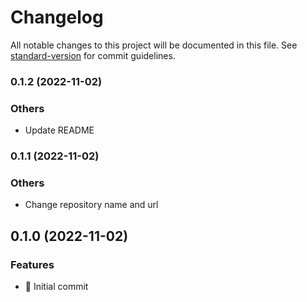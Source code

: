 # Changelog

All notable changes to this project will be documented in this file. See [standard-version](https://github.com/conventional-changelog/standard-version) for commit guidelines.

### 0.1.2 (2022-11-02)

### Others

* Update README

### 0.1.1 (2022-11-02)

### Others

* Change repository name and url

## 0.1.0 (2022-11-02)

### Features

* 🎉 Initial commit

